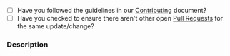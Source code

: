 - [ ] Have you followed the guidelines in our [Contributing](https://github.com/locutusjs/locutus/blob/main/CONTRIBUTING.md) document?
- [ ] Have you checked to ensure there aren't other open [Pull Requests](https://github.com/locutusjs/locutus/pulls) for the same update/change?

### Description
